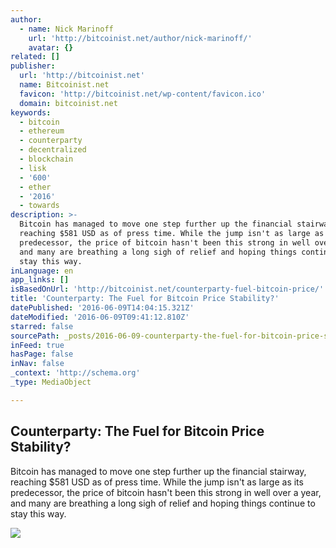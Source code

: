 ```yaml
---
author:
  - name: Nick Marinoff
    url: 'http://bitcoinist.net/author/nick-marinoff/'
    avatar: {}
related: []
publisher:
  url: 'http://bitcoinist.net'
  name: Bitcoinist.net
  favicon: 'http://bitcoinist.net/wp-content/favicon.ico'
  domain: bitcoinist.net
keywords:
  - bitcoin
  - ethereum
  - counterparty
  - decentralized
  - blockchain
  - lisk
  - '600'
  - ether
  - '2016'
  - towards
description: >-
  Bitcoin has managed to move one step further up the financial stairway,
  reaching $581 USD as of press time. While the jump isn't as large as its
  predecessor, the price of bitcoin hasn't been this strong in well over a year,
  and many are breathing a long sigh of relief and hoping things continue to
  stay this way.
inLanguage: en
app_links: []
isBasedOnUrl: 'http://bitcoinist.net/counterparty-fuel-bitcoin-price/'
title: 'Counterparty: The Fuel for Bitcoin Price Stability?'
datePublished: '2016-06-09T14:04:15.321Z'
dateModified: '2016-06-09T09:41:12.810Z'
starred: false
sourcePath: _posts/2016-06-09-counterparty-the-fuel-for-bitcoin-price-stability.md
inFeed: true
hasPage: false
inNav: false
_context: 'http://schema.org'
_type: MediaObject

---
```

<article style=""><h1>Counterparty: The Fuel for Bitcoin Price Stability?</h1><p>Bitcoin has managed to move one step further up the financial stairway, reaching $581 USD as of press time. While the jump isn't as large as its predecessor, the price of bitcoin hasn't been this strong in well over a year, and many are breathing a long sigh of relief and hoping things continue to stay this way.</p><img src="http://bitcoinist.net/wp-content/uploads/2016/06/Bull-Market.jpg" /></article>